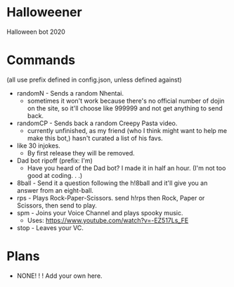 # Halloweener
Halloween bot 2020

# Commands
(all use prefix defined in config.json, unless defined against)
- randomN - Sends a random Nhentai.
  - sometimes it won't work because there's no official number of dojin on the site, so it'll choose like 999999 and not get anything to send back.
- randomCP - Sends back a random Creepy Pasta video.
  - currently unfinished, as my friend (who I think might want to help me make this bot,) hasn't curated a list of his favs.
- like 30 injokes.
  - By first release they will be removed.
- Dad bot ripoff (prefix: I'm)
  - Have you heard of the Dad bot? I made it in half an hour. (I'm not too good at coding. . .)
- 8ball - Send it a question following the h!8ball and it'll give you an answer from an eight-ball.
- rps - Plays Rock-Paper-Scissors. send h!rps then Rock, Paper or Scissors, then send to play.
- spm - Joins your Voice Channel and plays spooky music.
  - Uses: https://www.youtube.com/watch?v=-EZ517Ls_FE
- stop - Leaves your VC.

# Plans
- NONE! ! ! Add your own here.
